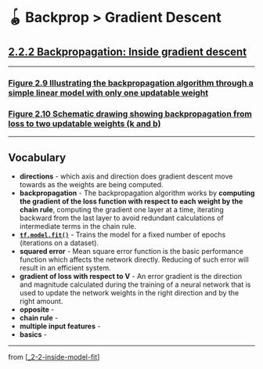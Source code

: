 # 🪀 Backprop > Gradient Descent

## [**2.2.2** Backpropagation: Inside gradient descent](https://livebook.manning.com/book/deep-learning-with-javascript/chapter-2/125)

---

### [**Figure 2.9** Illustrating the backpropagation algorithm through a simple linear model with only one updatable weight](https://livebook.manning.com/book/deep-learning-with-javascript/chapter-2/ch02fig09)

### [**Figure 2.10** Schematic drawing showing backpropagation from loss to two updatable weights (k and b)](https://livebook.manning.com/book/deep-learning-with-javascript/chapter-2/ch02fig10)

---

## **Vocabulary**

- **directions** - which axis and direction does gradient descent move towards as the weights are being computed.
- **backpropagation** - The backpropagation algorithm works by **computing the gradient of the loss function with respect to each weight by the chain rule**, computing the gradient one layer at a time, iterating backward from the last layer to avoid redundant calculations of intermediate terms in the chain rule.
- [**`tf.model.fit()`**](https://js.tensorflow.org/api/latest/#tf.LayersModel.fit) - Trains the model for a fixed number of epochs (iterations on a dataset).
- **squared error** - Mean square error function is the basic performance function which affects the network directly. Reducing of such error will result in an efficient system.
- **gradient of loss with respect to V** - An error gradient is the direction and magnitude calculated during the training of a neural network that is used to update the network weights in the right direction and by the right amount.
- **opposite** -
- **chain rule** -
- **multiple input features** -
- **basics** -

---

from [[_2-2-inside-model-fit]]

[//begin]: # "Autogenerated link references for markdown compatibility"
[_2-2-inside-model-fit]: _2-2-inside-model-fit.md "🪀 Inside Model Fit"
[//end]: # "Autogenerated link references"
